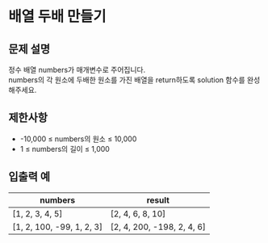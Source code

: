 # 배열 두배 만들기

## 문제 설명

정수 배열 numbers가 매개변수로 주어집니다.  
numbers의 각 원소에 두배한 원소를 가진 배열을 return하도록 solution 함수를 완성해주세요.  


## 제한사항

- -10,000 ≤ numbers의 원소 ≤ 10,000
- 1 ≤ numbers의 길이 ≤ 1,000


## 입출력 예

| numbers                   | result                     |
|---------------------------|----------------------------|
| [1, 2, 3, 4, 5]           | [2, 4, 6, 8, 10]           |
| [1, 2, 100, -99, 1, 2, 3] | [2, 4, 200, -198, 2, 4, 6] |
